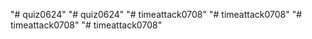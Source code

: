 "# quiz0624" 
"# quiz0624" 
"# timeattack0708" 
"# timeattack0708" 
"# timeattack0708" 
"# timeattack0708" 
